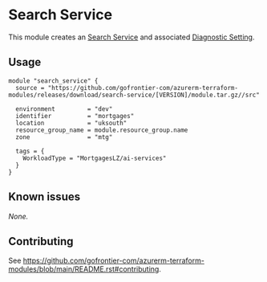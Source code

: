 # Search Service

This module creates an [Search Service](https://registry.terraform.io/providers/hashicorp/azurerm/latest/docs/resources/search_service) and associated [Diagnostic Setting](https://registry.terraform.io/providers/hashicorp/azurerm/latest/docs/resources/monitor_diagnostic_setting).

## Usage

```hcl
module "search_service" {
  source = "https://github.com/gofrontier-com/azurerm-terraform-modules/releases/download/search-service/[VERSION]/module.tar.gz//src"

  environment         = "dev"
  identifier          = "mortgages"
  location            = "uksouth"
  resource_group_name = module.resource_group.name
  zone                = "mtg"

  tags = {
    WorkloadType = "MortgagesLZ/ai-services"
  }
}
```

## Known issues

_None._

## Contributing

See <https://github.com/gofrontier-com/azurerm-terraform-modules/blob/main/README.rst#contributing>.
